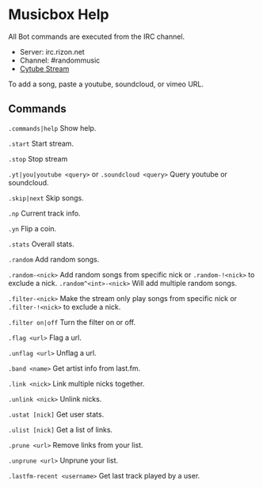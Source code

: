 # Musicbox Help

All Bot commands are executed from the IRC channel.

* Server: irc.rizon.net
* Channel: #randommusic
* [Cytube Stream](https://cytu.be/r/MusicBox)

To add a song, paste a youtube, soundcloud, or vimeo URL.

## Commands

`.commands|help` Show help.

`.start` Start stream.

`.stop` Stop stream

`.yt|you|youtube <query>` or `.soundcloud <query>` Query youtube or soundcloud.

`.skip|next` Skip songs.

`.np` Current track info.

`.yn` Flip a coin.

`.stats` Overall stats.

`.random` Add random songs.

`.random-<nick>` Add random songs from specific nick or `.random-!<nick>` to exclude a nick. `.random^<int>-<nick>` Will add multiple random songs.

`.filter-<nick>` Make the stream only play songs from specific nick or `.filter-!<nick>` to exclude a nick.

`.filter on|off` Turn the filter on or off.

`.flag <url>` Flag a url.

`.unflag <url>` Unflag a url.

`.band <name>` Get artist info from last.fm.

`.link <nick>` Link multiple nicks together.

`.unlink <nick>` Unlink nicks.

`.ustat [nick]` Get user stats.

`.ulist [nick]` Get a list of links.

`.prune <url>` Remove links from your list.

`.unprune <url>` Unprune your list.

`.lastfm-recent <username>` Get last track played by a user.
